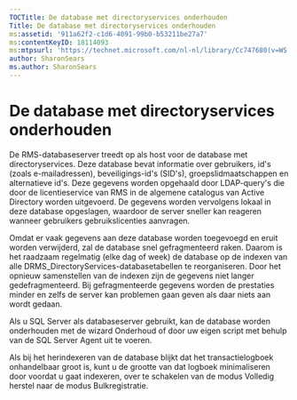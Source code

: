 ```yaml
---
TOCTitle: De database met directoryservices onderhouden
Title: De database met directoryservices onderhouden
ms:assetid: '911a62f2-c1d6-4091-99b0-b53211be27a7'
ms:contentKeyID: 18114093
ms:mtpsurl: 'https://technet.microsoft.com/nl-nl/library/Cc747680(v=WS.10)'
author: SharonSears
ms.author: SharonSears
---
```


De database met directoryservices onderhouden
=============================================

De RMS-databaseserver treedt op als host voor de database met directoryservices. Deze database bevat informatie over gebruikers, id's (zoals e-mailadressen), beveiligings-id's (SID's), groepslidmaatschappen en alternatieve id's. Deze gegevens worden opgehaald door LDAP-query's die door de licentieservice van RMS in de algemene catalogus van Active Directory worden uitgevoerd. De gegevens worden vervolgens lokaal in deze database opgeslagen, waardoor de server sneller kan reageren wanneer gebruikers gebruikslicenties aanvragen.

Omdat er vaak gegevens aan deze database worden toegevoegd en eruit worden verwijderd, zal de database snel gefragmenteerd raken. Daarom is het raadzaam regelmatig (elke dag of week) de database op de indexen van alle DRMS\_DirectoryServices-databasetabellen te reorganiseren. Door het opnieuw samenstellen van de indexen zijn de gegevens niet langer gedefragmenteerd. Bij gefragmenteerde gegevens worden de prestaties minder en zelfs de server kan problemen gaan geven als daar niets aan wordt gedaan.

Als u SQL Server als databaseserver gebruikt, kan de database worden onderhouden met de wizard Onderhoud of door uw eigen script met behulp van de SQL Server Agent uit te voeren.

Als bij het herindexeren van de database blijkt dat het transactielogboek onhandelbaar groot is, kunt u de grootte van dat logboek minimaliseren door voordat u gaat indexeren, over te schakelen van de modus Volledig herstel naar de modus Bulkregistratie.
